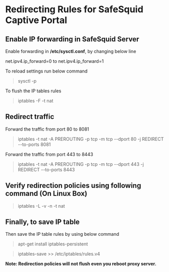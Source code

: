 # Redirecting Rules for SafeSquid Captive Portal

## Enable IP forwarding in SafeSquid Server

Enable forwarding in **/etc/sysctl.conf**, by changing below line

net.ipv4.ip_forward=0 to net.ipv4.ip_forward=1

To reload settings run below command

> sysctl -p

To flush the IP tables rules

> iptables -F -t nat

## Redirect traffic 

Forward the traffic from port 80 to 8081

> iptables -t nat -A PREROUTING -p tcp -m tcp --dport 80 -j REDIRECT --to-ports 8081

Forward the traffic from port 443 to 8443

> iptables -t nat -A PREROUTING -p tcp -m tcp --dport 443 -j REDIRECT --to-ports 8443

## Verify redirection policies using following command (On Linux Box) 

> iptables -L -v -n -t nat

## Finally, to save IP table

Then save the IP table rules by using below command

> apt-get install iptables-persistent

> iptables-save >> /etc/iptables/rules.v4

**Note: Redirection policies will not flush even you reboot proxy server.**
